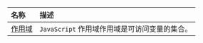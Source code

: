 | 名称 | 描述 |
| :-- | :-- |
| [作用域](../2019/10/developer/interview/Scope.md) | `JavaScript` 作用域作用域是可访问变量的集合。 |

